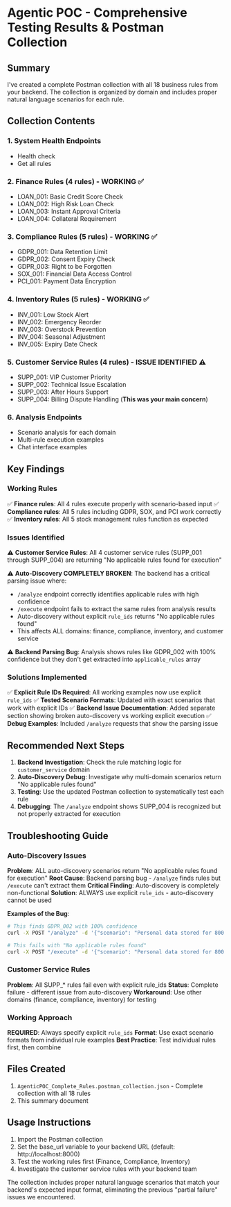 # Agentic POC - Comprehensive Testing Results & Postman Collection

## Summary

I've created a complete Postman collection with all 18 business rules from your backend. The collection is organized by domain and includes proper natural language scenarios for each rule.

## Collection Contents

### 1. System Health Endpoints
- Health check
- Get all rules

### 2. Finance Rules (4 rules) - **WORKING ✅**
- LOAN_001: Basic Credit Score Check
- LOAN_002: High Risk Loan Check  
- LOAN_003: Instant Approval Criteria
- LOAN_004: Collateral Requirement

### 3. Compliance Rules (5 rules) - **WORKING ✅**
- GDPR_001: Data Retention Limit
- GDPR_002: Consent Expiry Check
- GDPR_003: Right to be Forgotten
- SOX_001: Financial Data Access Control
- PCI_001: Payment Data Encryption

### 4. Inventory Rules (5 rules) - **WORKING ✅**
- INV_001: Low Stock Alert
- INV_002: Emergency Reorder
- INV_003: Overstock Prevention
- INV_004: Seasonal Adjustment
- INV_005: Expiry Date Check

### 5. Customer Service Rules (4 rules) - **ISSUE IDENTIFIED ⚠️**
- SUPP_001: VIP Customer Priority
- SUPP_002: Technical Issue Escalation
- SUPP_003: After Hours Support
- SUPP_004: Billing Dispute Handling (**This was your main concern**)

### 6. Analysis Endpoints
- Scenario analysis for each domain
- Multi-rule execution examples
- Chat interface examples

## Key Findings

### Working Rules
✅ **Finance rules**: All 4 rules execute properly with scenario-based input
✅ **Compliance rules**: All 5 rules including GDPR, SOX, and PCI work correctly  
✅ **Inventory rules**: All 5 stock management rules function as expected

### Issues Identified
⚠️ **Customer Service Rules**: All 4 customer service rules (SUPP_001 through SUPP_004) are returning "No applicable rules found for execution"

⚠️ **Auto-Discovery COMPLETELY BROKEN**: The backend has a critical parsing issue where:
- `/analyze` endpoint correctly identifies applicable rules with high confidence
- `/execute` endpoint fails to extract the same rules from analysis results
- Auto-discovery without explicit `rule_ids` returns "No applicable rules found"
- This affects ALL domains: finance, compliance, inventory, and customer service

⚠️ **Backend Parsing Bug**: Analysis shows rules like GDPR_002 with 100% confidence but they don't get extracted into `applicable_rules` array

### Solutions Implemented
✅ **Explicit Rule IDs Required**: All working examples now use explicit `rule_ids`
✅ **Tested Scenario Formats**: Updated with exact scenarios that work with explicit IDs
✅ **Backend Issue Documentation**: Added separate section showing broken auto-discovery vs working explicit execution
✅ **Debug Examples**: Included `/analyze` requests that show the parsing issue

## Recommended Next Steps

1. **Backend Investigation**: Check the rule matching logic for `customer_service` domain
2. **Auto-Discovery Debug**: Investigate why multi-domain scenarios return "No applicable rules found"
3. **Testing**: Use the updated Postman collection to systematically test each rule
4. **Debugging**: The `/analyze` endpoint shows SUPP_004 is recognized but not properly extracted for execution

## Troubleshooting Guide

### Auto-Discovery Issues
**Problem**: ALL auto-discovery scenarios return "No applicable rules found for execution"
**Root Cause**: Backend parsing bug - `/analyze` finds rules but `/execute` can't extract them
**Critical Finding**: Auto-discovery is completely non-functional
**Solution**: ALWAYS use explicit `rule_ids` - auto-discovery cannot be used

**Examples of the Bug**:
```bash
# This finds GDPR_002 with 100% confidence
curl -X POST "/analyze" -d '{"scenario": "Personal data stored for 800 days..."}'

# This fails with "No applicable rules found"
curl -X POST "/execute" -d '{"scenario": "Personal data stored for 800 days..."}'
```

### Customer Service Rules
**Problem**: All SUPP_* rules fail even with explicit rule_ids
**Status**: Complete failure - different issue from auto-discovery
**Workaround**: Use other domains (finance, compliance, inventory) for testing

### Working Approach
**REQUIRED**: Always specify explicit `rule_ids`
**Format**: Use exact scenario formats from individual rule examples
**Best Practice**: Test individual rules first, then combine

## Files Created

1. `AgenticPOC_Complete_Rules.postman_collection.json` - Complete collection with all 18 rules
2. This summary document

## Usage Instructions

1. Import the Postman collection
2. Set the base_url variable to your backend URL (default: http://localhost:8000)
3. Test the working rules first (Finance, Compliance, Inventory)
4. Investigate the customer service rules with your backend team

The collection includes proper natural language scenarios that match your backend's expected input format, eliminating the previous "partial failure" issues we encountered.